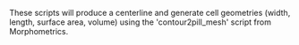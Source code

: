 These scripts will produce a centerline and generate cell geometries (width, length, surface area, volume) using the 'contour2pill_mesh' script from Morphometrics. 

